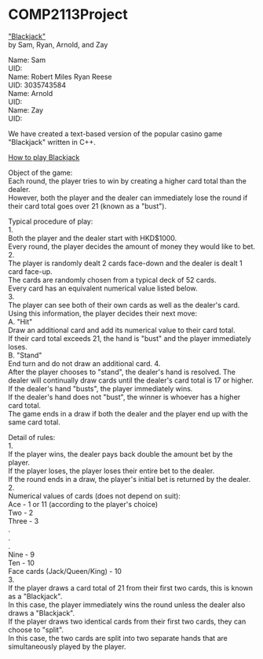 # COMP2113Project
<ins>"Blackjack"</ins>  
by Sam, Ryan, Arnold, and Zay

Name: Sam  
UID:  
Name: Robert Miles Ryan Reese  
UID: 3035743584  
Name: Arnold  
UID:  
Name: Zay  
UID:  

We have created a text-based version of the popular casino game "Blackjack" written in C++.

<ins>How to play Blackjack</ins>

Object of the game:  
	Each round, the player tries to win by creating a higher card total than the dealer.  
	However, both the player and the dealer can immediately lose the round if their card total goes over 21 (known as a "bust").  

Typical procedure of play:  
1.  
	Both the player and the dealer start with HKD$1000.  
	Every round, the player decides the amount of money they would like to bet.  
2.  
	The player is randomly dealt 2 cards face-down and the dealer is dealt 1 card face-up.  
	The cards are randomly chosen from a typical deck of 52 cards.  
	Every card has an equivalent numerical value listed below.  
3.  
	The player can see both of their own cards as well as the dealer's card.  
	Using this information, the player decides their next move:  
		A. "Hit"  
			Draw an additional card and add its numerical value to their card total.  
			If their card total exceeds 21, the hand is "bust" and the player immediately loses.  
		B. "Stand"  
			End turn and do not draw an additional card.
4.  
	After the player chooses to "stand", the dealer's hand is resolved. 
	The dealer will continually draw cards until the dealer's card total is 17 or higher.  
	If the dealer's hand "busts", the player immediately wins.  
	If the dealer's hand does not "bust", the winner is whoever has a higher card total.  
	The game ends in a draw if both the dealer and the player end up with the same card total.  

Detail of rules:  
1.  
	If the player wins, the dealer pays back double the amount bet by the player.  
	If the player loses, the player loses their entire bet to the dealer.  
	If the round ends in a draw, the player's initial bet is returned by the dealer.  
2.  
	Numerical values of cards (does not depend on suit):  
	Ace - 1 or 11 (according to the player's choice)  
	Two - 2  
	Three - 3  
	.  
	.  
	.  
	Nine - 9  
	Ten - 10  
	Face cards (Jack/Queen/King) - 10  
3.  
	If the player draws a card total of 21 from their first two cards, this is known as a "Blackjack".  
	In this case, the player immediately wins the round unless the dealer also draws a "Blackjack".  
	If the player draws two identical cards from their first two cards, they can choose to "split".  
	In this case, the two cards are split into two separate hands that are simultaneously played by the player.  
